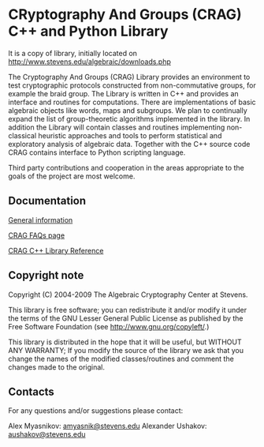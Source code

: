 CRyptography And Groups (CRAG) C++ and Python Library
====
It is a copy of library, initially located on http://www.stevens.edu/algebraic/downloads.php

The Cryptography And Groups (CRAG) Library provides an environment to test cryptographic protocols constructed from non-commutative groups, for example the braid group. The Library is written in C++ and provides an interface and routines for computations. There are implementations of basic algebraic objects like words, maps and subgroups. We plan to continually expand the list of group-theoretic algorithms implemented in the library. In addition the Library will contain classes and routines implementing non-classical heuristic approaches and tools to perform statistical and exploratory analysis of algebraic data. Together with the C++ source code CRAG contains interface to Python scripting language.

Third party contributions and cooperation in the areas appropriate to the goals of the project are most welcome.

Documentation
---
[General information](http://www.stevens.edu/algebraic/GroupsSoft/Doc/README.php)

[CRAG FAQs page](http://www.stevens.edu/algebraic/GroupsSoft/Doc/FAQ/)

[CRAG C++ Library Reference](http://www.stevens.edu/algebraic/GroupsSoft/Doc/html/)

Copyright note
---
Copyright (C) 2004-2009 The Algebraic Cryptography Center at Stevens.

This library is free software; you can redistribute it and/or modify it under the terms of the GNU Lesser General Public License as published by the Free Software Foundation (see http://www.gnu.org/copyleft/.)

This library is distributed in the hope that it will be useful, but WITHOUT ANY WARRANTY; If you modify the source of the library we ask that you change the names of the modified classes/routines and comment the changes made to the original.

Contacts
---
For any questions and/or suggestions please contact:

Alex Myasnikov: amyasnik@stevens.edu
Alexander Ushakov: aushakov@stevens.edu